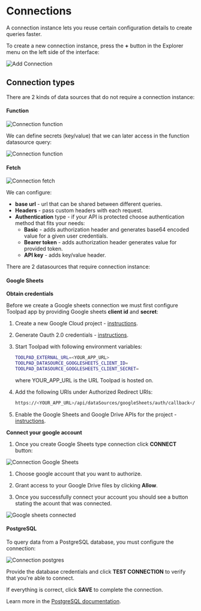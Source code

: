 # Connections

<p class="description">
    A connection instance lets you reuse certain configuration details to create queries faster.
</p>

To create a new connection instance, press the **+** button in the Explorer menu on the left side of the interface:

![Add Connection](/static/toolpad/connection.png)

## Connection types

There are 2 kinds of data sources that do not require a connection instance:

#### Function

![Connection function](/static/toolpad/connection-function-1.png)

We can define secrets (key/value) that we can later access in the function datasource query:

![Connection function](/static/toolpad/connection-function-2.png)

#### Fetch

![Connection fetch](/static/toolpad/connection-fetch-1.png)

We can configure:

- **base url** - url that can be shared between different queries.
- **Headers** - pass custom headers with each request.
- **Authentication** type - if your API is protected choose authentication method that fits your needs:
  - **Basic** - adds authorization header and generates base64 encoded value for a given user credentials.
  - **Bearer token** - adds authorization header generates value for provided token.
  - **API key** - adds key/value header.

There are 2 datasources that require connection instance:

#### Google Sheets

**Obtain credentials**

Before we create a Google sheets connection we must first configure Toolpad app by providing Google sheets **client id** and **secret**:

1. Create a new Google Cloud project - [instructions](https://cloud.google.com/resource-manager/docs/creating-managing-projects#creating_a_project).

2. Generate Oauth 2.0 credentials - [instructions](https://developers.google.com/identity/protocols/oauth2/web-server#creatingcred).

3. Start Toolpad with following environment variables:

   ```sh
   TOOLPAD_EXTERNAL_URL=<YOUR_APP_URL>
   TOOLPAD_DATASOURCE_GOOGLESHEETS_CLIENT_ID=
   TOOLPAD_DATASOURCE_GOOGLESHEETS_CLIENT_SECRET=
   ```

   where YOUR_APP_URL is the URL Toolpad is hosted on.

4. Add the following URIs under Authorized Redirect URIs:
   ```sh
   https://<YOUR_APP_URL>/api/dataSources/googleSheets/auth/callback</YOUR_APP_URL>
   ```
5. Enable the Google Sheets and Google Drive APIs for the project - [instructions](https://developers.google.com/identity/protocols/oauth2/web-server#enable-apis).

**Connect your google account**

1. Once you create Google Sheets type connection click **CONNECT** button:

![Connection Google Sheets](/static/toolpad/connection-sheets-1.png)

1. Choose google account that you want to authorize.

1. Grant access to your Google Drive files by clicking **Allow**.

1. Once you successfully connect your account you should see a button stating the acount that was connected.

![Google sheets connected](/static/toolpad/connection-sheets-2.png)

#### PostgreSQL

To query data from a PostgreSQL database, you must configure the connection:

![Connection postgres](/static/toolpad/connection-postgres-1.png)

Provide the database credentials and click **TEST CONNECTION** to verify that you're able to connect.

If everything is correct, click **SAVE** to complete the connection.

Learn more in the [PostgreSQL documentation](/toolpad/connecting-to-datasources/postgreSQL/).
